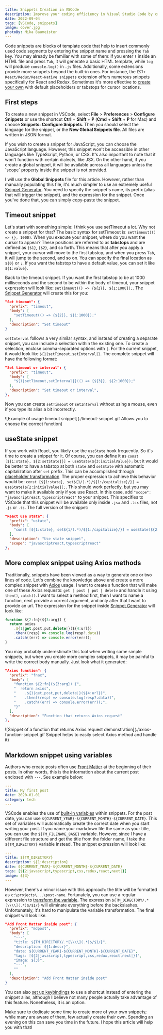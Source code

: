 ```yaml
---
title: Snippets Creation in VSCode
description: Improve your coding efficiency in Visual Studio Code by creating custom snippets with a step-by-step guide.
date: 2022-09-04
tags: [VSCode, snippets]
image: cover.jpg
photoBy: Mika Baumeister
---
```


Code snippets are blocks of template code that help to insert commonly used code segments by entering the snippet name and pressing the `Tab` key.
You may already be familiar with some of them: if you enter `!` inside an HTML file and press `Tab`, it will generate a basic HTML template, while `log` will produce `console.log()` in `.js` files. Additionally, some extensions provide more snippets beyond the built-in ones. For instance, the `ES7+ React/Redux/React-Native snippets` extension offers numerous snippets specifically for React and Redux.
Sometimes it's more effective to [create your own](https://code.visualstudio.com/docs/editor/userdefinedsnippets#_create-your-own-snippets) with default placeholders or tabstops for cursor locations.

## First steps

To create a new snippet in VSCode, select **File** > **Preferences** > **Configure Snippets** or use the shortcut **Ctrl** + **Shift** + **P** (**Cmd** + **Shift** + **P** for Mac) and choose **Snippets: Configure Snippets**. Then you should select the language for the snippet, or the **New Global Snippets file**. All files are written in JSON format.

<note-warning>
If you wish to create a snippet for JavaScript, you can choose the JavaScript language. However, this snippet won't be accessible in other languages like TypeScript, Python, or CSS. It's also important to note that it won't function with certain dialects, like JSX. On the other hand, if you create a global snippet, it will be available across all languages unless the `scope` property inside the snippet is not provided.
</note-warning>

I will use the **Global Snippets** file for this article. However, rather than manually populating this file, it's much simpler to use an extremely useful [Snippet Generator](https://snippet-generator.app/?description=&tabtrigger=&snippet=&mode=vscode). You need to specify the snippet's name, its prefix (alias that will trigger the snippet), and the expression for the snippet. Once you've done that, you can simply copy-paste the snippet.

## Timeout snippet

Let's start with something simple: I think you use setTimeout a lot. Why not create a snippet for that? The basic syntax for setTimeout is: `setTimeout(() => {}, 1000)`. When you execute your snippet, where do you want the cursor to appear? These positions are referred to as **tabstops** and are defined as `{$1}`, `{$2}`, and so forth. This means that after you apply a snippet, your cursor will move to the first tabstop, and when you press `Tab`, it will jump to the second, and so on. You can specify the final location as `${0}` or `;`. If you want the tabstop to have a default value, you can set it like `${1:value}`.

Back to the timeout snippet. If you want the first tabstop to be at 1000 milliseconds and the second to be within the body of timeout, your snippet expression will look like: `setTimeout(() => {${2}}, ${1:1000});`. The [Snippet Generator](https://snippet-generator.app/?description=&tabtrigger=&snippet=&mode=vscode) will create this for you:

```json
"Set timeout": {
  "prefix": "timeout",
  "body": [
    "setTimeout(() => {${2}}, ${1:1000});"
  ],
  "description": "Set timeout"
}
```

`setInterval` follows a very similar syntax, and instead of creating a separate snippet, you can include a selection within the existing one. To create a selection, enclose comma-separated options with `|`. For the current snippet, it would look like `${1|setTimeout,setInterval|}`. The complete snippet will have the following format:

```json
"Set timeout or interval": {
  "prefix": "timeout",
  "body": [
    "${1|setTimeout,setInterval|}(() => {${3}}, ${2:1000});"
  ],
  "description": "Set timeout or interval",
},
```

Now you can create `setTimeout` or `setInterval` without using a mouse, even if you type its alias a bit incorrectly.

![Example of usage timeout snippet](./timeout-snippet.gif Allows you to choose the correct function)

## useState snippet

If you work with React, you likely use the `useState` hook frequently. So it's time to create a snippet for it. Of course, you can define it as `const [${1:state}, ${2:setState}}] = useState(${3:initialValue});` but it would be better to have a tabstop at both `state` and `setState` with automatic capitalization after `set` prefix. This can be accomplished through [placeholder transformation](https://code.visualstudio.com/docs/editor/userdefinedsnippets#_grammar). The proper expression to achieve this behavior would be: `const [${1:state}, set${1/(.*)/${1:/capitalize}/}] = useState(${2:initialValue});`. This should work perfectly, but you may want to make it available only if you use React. In this case, add `"scope": "javascriptreact,typescriptreact"` to your snippet. This specifies to VSCode that this snippet will be available only inside `.jsx` and `.tsx` files, not `.js` or `.ts`. The full version of the snippet:

```json {7}
"React use state": {
  "prefix": "ustate",
  "body": [
    "const [${1:state}, set${1/(.*)/${1:/capitalize}/}] = useState(${2:initialValue});"
  ],
  "description": "Use state snippet",
  "scope": "javascriptreact,typescriptreact"
},
```

## More complex snippet using Axios methods

Traditionally, snippets have been viewed as a way to generate one or two lines of code. Let's combine the knowledge above and create a more complex snippet with [Axios](https://axios-http.com/) usage. I want to create a function that will make one of these Axios requests: `get | post | put | delete` and handle it using `then()`, `catch()`.
I want to select a method first, then I want to name a function, next provide a correct argument, and only after that I want to provide an url. The expression for the snippet inside [Snippet Generator](https://snippet-generator.app/?description=&tabtrigger=&snippet=&mode=vscode) will look like:

```js
function ${2:fn}(${3:arg}) {
  return axios
    .${1|get,post,put,delete|}(${4:url})
    .then((resp) => console.log(resp?.data))
    .catch((err) => console.error(err));
}
```

You may probably underestimate this tool when writing some simple snippets, but when you create more complex snippets, it may be painful to write the correct body manually. Just look what it generated:

```json
"Axios function": {
  "prefix": "fnax",
  "body": [
    "function ${2:fn}(${3:arg}) {",
    "  return axios",
    "    .${1|get,post,put,delete|}(${4:url})",
    "    .then((resp) => console.log(resp?.data))",
    "    .catch((err) => console.error(err));",
    "}"
  ],
  "description": "Function that returns Axios request"
},
```

![Snippet of a function that returns Axios request demonstration](./axios-function-snippet.gif Snippet helps to easily select Axios method and handle it)

## Markdown snippet using variables

Authors who create posts often use [Front Matter](https://jekyllrb.com/docs/front-matter/) at the beginning of their posts. In other words, this is the information about the current post enclosed with `---`. See example below:

```yaml
---
title: My first post
date: 2020-01-01
category: tech
---
```

VSCode enables the use of [built-in variables](https://code.visualstudio.com/docs/editor/userdefinedsnippets) within snippets. For the post date, you can use `${CURRENT_YEAR}-${CURRENT_MONTH}-${CURRENT_DATE}`. This set of variables will automatically create the correct date when you start writing your post. If you name your markdown file the same as your title, you can use the `${TM_FILENAME_BASE}` variable. However, since I have a different file structure and get the title from the folder name, I take the `${TM_DIRECTORY}` variable instead. The snippet expression will look like:

```yaml
---
title: ${TM_DIRECTORY}
description: ${1:description}
date: ${CURRENT_YEAR}-${CURRENT_MONTH}-${CURRENT_DATE}
tags: [${2|javascript,typescript,css,redux,react,next|}]
image: ${3}
---

```

However, there's a minor issue with this approach: the title will be formatted as `c:\projects\...\post-name`. Fortunately, you can use a regular expression to [transform the variable](https://code.visualstudio.com/docs/editor/userdefinedsnippets#_variable-transforms). The expression `${TM_DIRECTORY/.*[\\\\](.*)$/$1/}` will eliminate everything before the backslashes. Unfortunately, it's hard to manipulate the variable transformation. The final snippet will look like:

```json {5}
"Add Front Matter inside post": {
  "prefix": "mdpost",
  "body": [
    "---",
    "title: ${TM_DIRECTORY/.*[\\\\](.*)$/$1/}",
    "description: ${1:descr}",
    "date: ${CURRENT_YEAR}-${CURRENT_MONTH}-${CURRENT_DATE}",
    "tags: [${2|javascript,typescript,css,redux,react,next|}]",
    "image: ${3}",
    "---",
    ""
  ],
  "description": "Add Front Matter inside post"
}
```

You can also [set up keybindings](https://code.visualstudio.com/docs/editor/userdefinedsnippets#_assign-keybindings-to-snippets) to use a shortcut instead of entering the snippet alias, although I believe not many people actually take advantage of this feature. Nonetheless, it is an option.

Make sure to dedicate some time to create more of your own snippets; while many are aware of them, few actually create their own. Spending an evening on this can save you time in the future. I hope this article will help you with that!
